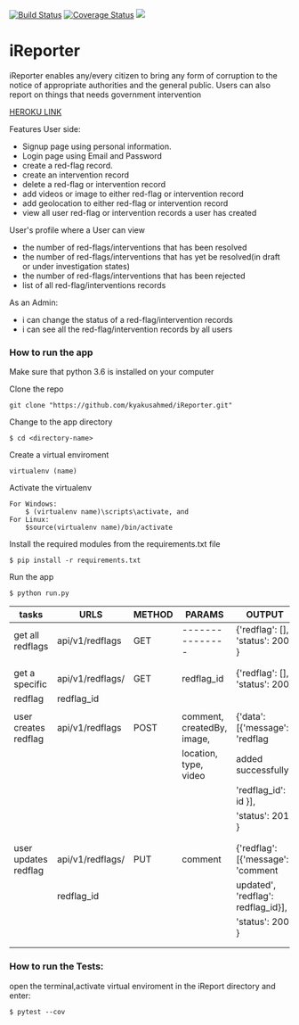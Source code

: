 [![Build Status](https://travis-ci.org/kyakusahmed/iReporter.svg?branch=challenge-2%2Fapi)](https://travis-ci.org/kyakusahmed/iReporter)
[![Coverage Status](https://coveralls.io/repos/github/kyakusahmed/iReporter/badge.svg?branch=challenge-2%2Fapi)](https://coveralls.io/github/kyakusahmed/iReporter?branch=challenge-2%2Fapi)
<a href="https://codeclimate.com/github/kyakusahmed/iReporter/maintainability"><img src="https://api.codeclimate.com/v1/badges/0a8553265327c7269155/maintainability" /></a>

# iReporter
iReporter enables any/every citizen to bring any form of corruption to the notice of appropriate authorities and the general public. Users can also report on things that needs government intervention

[HEROKU LINK](https://irepo.herokuapp.com)


Features User side:

- Signup page using personal information.
- Login page using Email and Password
- create a red-flag record.
- create an intervention record
- delete a red-flag or intervention record
- add videos or image to either red-flag or intervention record
- add geolocation to either red-flag or intervention record
- view all user red-flag  or intervention records a user has created

User's profile where a User can view
- the number of red-flags/interventions that has been resolved
- the number of red-flags/interventions that has yet be resolved(in draft or under investigation states)
- the number of red-flags/interventions that has been rejected
- list of all red-flag/interventions records

As an Admin:

- i can change the status of a red-flag/intervention records
- i can see all the red-flag/intervention records by all users



### How to run the app


Make sure that python 3.6 is installed on your computer

Clone the repo
```
git clone "https://github.com/kyakusahmed/iReporter.git"
```
Change to the app directory
```
$ cd <directory-name>
```
Create a virtual enviroment
```
virtualenv (name)
```
Activate the virtualenv
```
For Windows:
	$ (virtualenv name)\scripts\activate, and  	
For Linux: 
 	$source(virtualenv name)/bin/activate
```
Install the required modules from the requirements.txt file 
```
$ pip install -r requirements.txt
```
Run the app
```
$ python run.py
```

| tasks               |    URLS                |  METHOD  |         PARAMS                   |   OUTPUT                          |
| ------------------- | -----------------------|----------|----------------------------------|-----------------------------------|
| get all redflags    | api/v1/redflags        |  GET     |   ---------------                | {'redflag': [], 'status': 200 }   |
|                     |                        |          |                                  |                                   |
|                     |                        |          |                                  |                                   | 
| get a specific      |  api/v1/redflags/      |  GET     |   redflag_id                     | {'redflag': [], 'status': 200}    |
| redflag             |  redflag_id            |          |                                  |                                   |
|                     |                        |          |                                  |                                   |
| user creates redflag| api/v1/redflags        |  POST    |   comment, createdBy, image,     | {'data': [{'message': 'redflag    |
|                     |                        |          |   location, type, video          |           added successfully',    |
|	              |		               |	  |                                  |           'redflag_id': id }],    |
|                     |                        |          |                                  |      'status': 201 }              |
|                     |                        |          |                                  |                                   |
|                     |                        |          |                                  |                                   |
|user updates redflag | api/v1/redflags/       |  PUT     |   comment                        | {'redflag': [{'message': 'comment |
|                     | redflag_id             |          |                                  | updated', 'redflag': redflag_id}],|
|                     |                        |          |                                  |            'status': 200 }        |
|                     |                        |          |                                  |                                   |
|                     |                        |          |                                  |                                   |


### How to run the Tests:

open the terminal,activate virtual enviroment in the iReport directory  and enter:
 ```
 $ pytest --cov
```




